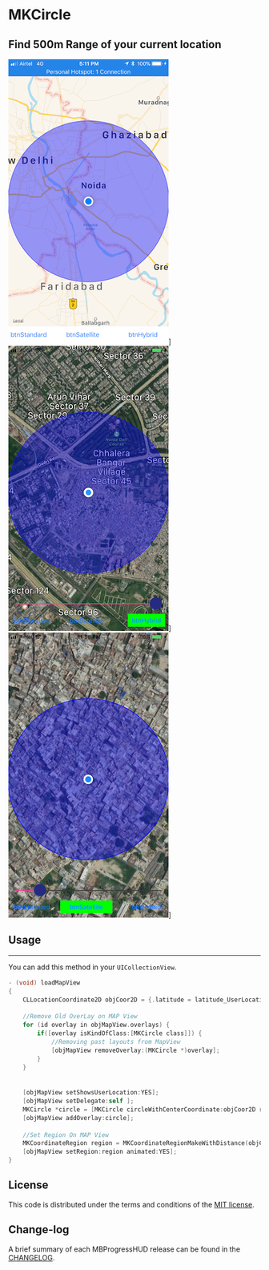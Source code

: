 
MKCircle
=========

## Find 500m Range of your current location

![](https://github.com/pawankv89/MKCircle/blob/master/images/screen_1.PNG)]![](https://github.com/pawankv89/MKCircle/blob/master/images/screen_2.PNG)]![](https://github.com/pawankv89/MKCircle/blob/master/images/screen_3.PNG)]

## Usage
------------
You can add this method in your `UICollectionView`.

```objective-c
- (void) loadMapView
{
    CLLocationCoordinate2D objCoor2D = {.latitude = latitude_UserLocation, .longitude = longitude_UserLocation};
    
    //Remove Old OverLay on MAP View
    for (id overlay in objMapView.overlays) {
        if([overlay isKindOfClass:[MKCircle class]]) {
            //Removing past layouts from MapView
            [objMapView removeOverlay:(MKCircle *)overlay];
        }
    }
    
    
    [objMapView setShowsUserLocation:YES];
    [objMapView setDelegate:self ];
    MKCircle *circle = [MKCircle circleWithCenterCoordinate:objCoor2D radius:distance];
    [objMapView addOverlay:circle];
    
    //Set Region On MAP View
    MKCoordinateRegion region = MKCoordinateRegionMakeWithDistance(objCoor2D, distance*2,distance*2);
    [objMapView setRegion:region animated:YES];
}
```
## License

This code is distributed under the terms and conditions of the [MIT license](LICENSE).

## Change-log

A brief summary of each MBProgressHUD release can be found in the [CHANGELOG](CHANGELOG.mdown). 
